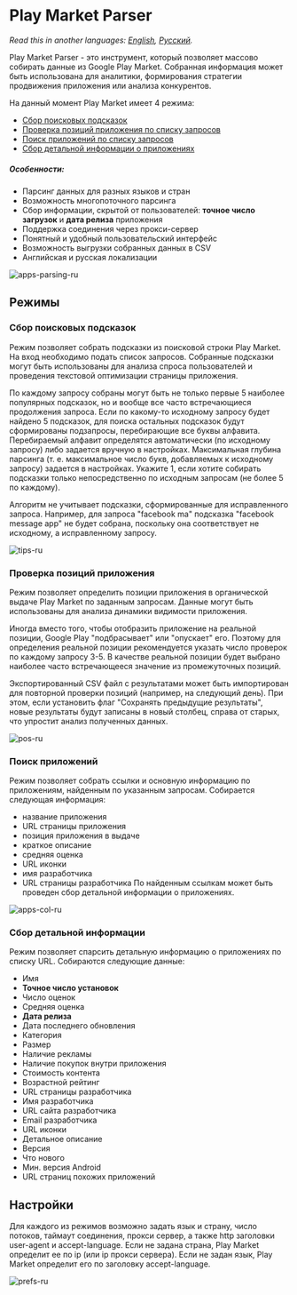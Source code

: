 # Play Market Parser

*Read this in another languages: [English](https://github.com/konovalov-maksim/play_market_parser/blob/master/README.md), [Русский](https://github.com/konovalov-maksim/play_market_parser/blob/master/README.ru.md).*

Play Market Parser - это инструмент, который позволяет массово собирать данные из Google Play Market. Собранная информация может быть использована для аналитики, формирования стратегии продвижения приложения или анализа конкурентов.

На данный момент Play Market имеет 4 режима:
- [Сбор поисковых подсказок](#сбор-поисковых-подсказок)
- [Проверка позиций приложения по списку запросов](#проверка-позиций-приложения)
- [Поиск приложений по списку запросов](#поиск-приложений)
- [Сбор детальной информации о приложениях](#сбор-детальной-информации)

##### Особенности:
- Парсинг данных для разных языков и стран
- Возможность многопоточного парсинга
- Сбор информации, скрытой от пользователей: **точное число загрузок** и **дата релиза** приложения
- Поддержка соединения через прокси-сервер
- Понятный и удобный пользовательский интерфейс
- Возможность выгрузки собранных данных в CSV
- Английская и русская локализации

![apps-parsing-ru](https://user-images.githubusercontent.com/49783652/69831632-506e5580-123b-11ea-832a-3ff610272944.png)

## Режимы

### Сбор поисковых подсказок
Режим позволяет собрать подсказки из поисковой строки Play Market. На вход необходимо подать список запросов. Собранные подсказки могут быть использованы для анализа спроса пользователей и проведения текстовой оптимизации страницы приложения.

По каждому запросу собраны могут быть не только первые 5 наиболее популярных подсказок, но и вообще все часто встречающиеся продолжения запроса. Если по какому-то исходному запросу будет найдено 5 подсказок, для поиска остальных подсказок будут сформированы подзапросы, перебирающие все буквы алфавита. Перебираемый алфавит определятся автоматически (по исходному запросу) либо задается вручную в настройках. Максимальная глубина парсинга (т. е. максимальное число букв, добавляемых к исходному запросу) задается в настройках. Укажите 1, если хотите собирать подсказки только непосредственно по исходным запросам (не более 5 по каждому).

Алгоритм не учитывает подсказки, сформированные для исправленного запроса. Например, для запроса "facebook ma" подсказка "facebook message app" не будет собрана, поскольку она соответствует не исходному, а исправленному запросу.

![tips-ru](https://user-images.githubusercontent.com/49783652/69831638-519f8280-123b-11ea-9c5c-02318b239fc5.png)

### Проверка позиций приложения
Режим позволяет определить позиции приложения в органической выдаче Play Market по заданным запросам. Данные могут быть использованы для анализа динамики видимости приложения.

Иногда вместо того, чтобы отобразить приложение на реальной позиции, Google Play "подбрасывает" или "опускает" его. Поэтому для определения реальной позиции рекомендуется указать число проверок по каждому запросу 3-5. В качестве реальной позиции будет выбрано наиболее часто встречающееся значение из промежуточных позиций.

Экспортированный CSV файл с результатами может быть импортирован для повторной проверки позиций (например, на следующий день). При этом, если установить флаг "Сохранять предыдущие результаты", новые результаты будут записаны в новый столбец, справа от старых, что упростит анализ полученных данных.

![pos-ru](https://user-images.githubusercontent.com/49783652/69831634-5106ec00-123b-11ea-879a-8bf3c338a800.png)

### Поиск приложений
Режим позволяет собрать ссылки и основную информацию по приложениям, найденным по указанным запросам.
Собирается следующая информация:
- название приложения
- URL страницы приложения
- позиция приложения в выдаче
- краткое описание
- средняя оценка
- URL иконки
- имя разработчика
- URL страницы разработчика
По найденным ссылкам может быть проведен сбор детальной информации о приложениях.

![apps-col-ru](https://user-images.githubusercontent.com/49783652/69831630-506e5580-123b-11ea-8be7-c8aebec57783.png)

### Сбор детальной информации
Режим позволяет спарсить детальную информацию о приложениях по списку URL.
Собираются следующие данные:
- Имя
- **Точное число установок**
- Число оценок
- Средняя оценка
- **Дата релиза**
- Дата последнего обновления
- Категория
- Размер
- Наличие рекламы
- Наличие покупок внутри приложения
- Стоимость контента
- Возрастной рейтинг
- URL страницы разработчика
- Имя разработчика
- URL сайта разработчика
- Email разработчика
- URL иконки
- Детальное описание
- Версия
- Что нового
- Мин. версия Android
- URL страниц похожих приложений

## Настройки
Для каждого из режимов возможно задать язык и страну, число потоков, таймаут соединения, прокси сервер, а также http заголовки user-agent и accept-language.
Если не задана страна, Play Market определит ее по ip (или ip прокси сервера).
Если не задан язык, Play Market определит его по заголовку accept-language.

![prefs-ru](https://user-images.githubusercontent.com/49783652/69831636-5106ec00-123b-11ea-9744-7ec949911b57.png)

